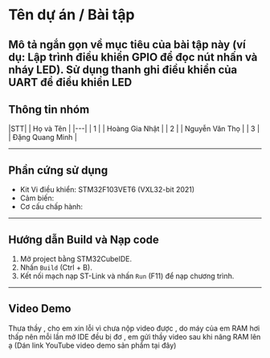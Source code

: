 # Tên dự án / Bài tập

Mô tả ngắn gọn về mục tiêu của bài tập này (ví dụ: Lập trình điều khiển GPIO để đọc nút nhấn và nháy LED).
Sử dụng thanh ghi điều khiển của UART để điều khiển LED
---

## Thông tin nhóm

|STT| | Họ và Tên    |
|---|
| 1 | | Hoàng Gia Nhật |
| 2 | | Nguyễn Văn Thọ  |
| 3 | | Đặng Quang Minh    |

---

## Phần cứng sử dụng

* Kit Vi điều khiển: STM32F103VET6 (VXL32-bit 2021)
* Cảm biến: 
* Cơ cấu chấp hành: 

---

## Hướng dẫn Build và Nạp code

1.  Mở project bằng STM32CubeIDE.
2.  Nhấn `Build` (Ctrl + B).
3.  Kết nối mạch nạp ST-Link và nhấn `Run` (F11) để nạp chương trình.

---
## Video Demo

Thưa thầy , cho em xin lỗi vì chưa nộp video được , do máy của em RAM hơi thấp nên mỗi lần mở IDE đều bị đơ , em gửi thầy video sau khi nâng RAM lên ạ 
(Dán link YouTube video demo sản phẩm tại đây)

